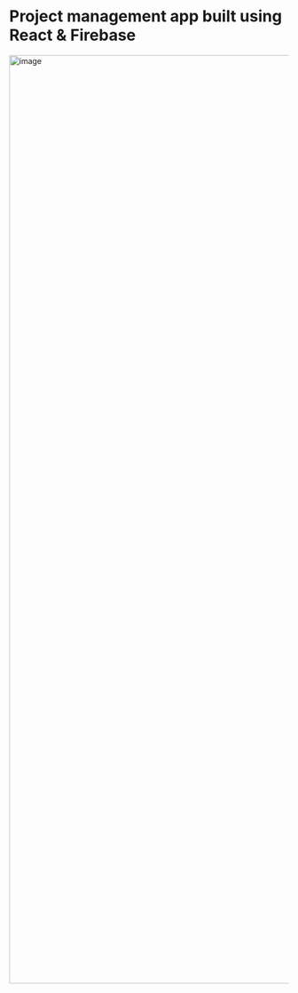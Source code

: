 # Project management app built using React & Firebase 

<img width="1671" alt="image" src="https://user-images.githubusercontent.com/117627600/232068965-8ceaf57d-419b-48cb-858e-be937e623742.png">
